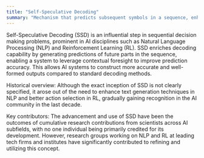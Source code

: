 ```yaml
---
title: "Self-Speculative Decoding"
summary: "Mechanism that predicts subsequent symbols in a sequence, enhancing prediction accuracy."
---
```


Self-Speculative Decoding (SSD) is an influential step in sequential decision making problems, prominent in AI disciplines such as Natural Language Processing (NLP) and Reinforcement Learning (RL). SSD enriches decoding capability by generating predictions of future parts in the sequence, enabling a system to leverage contextual foresight to improve prediction accuracy. This allows AI systems to construct more accurate and well-formed outputs compared to standard decoding methods.

Historical overview: Although the exact inception of SSD is not clearly specified, it arose out of the need to enhance text generation techniques in NLP and better action selection in RL, gradually gaining recognition in the AI community in the last decade.

Key contributors: The advancement and use of SSD have been the outcomes of cumulative research contributions from scientists across AI subfields, with no one individual being primarily credited for its development. However, research groups working on NLP and RL at leading tech firms and institutes have significantly contributed to refining and utilizing this concept.
